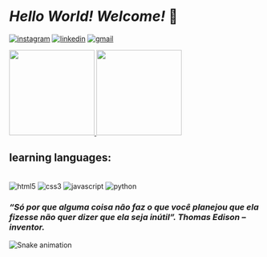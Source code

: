 
# *Hello World! Welcome!* 👾

[![instagram](https://img.shields.io/badge/Instagram-E4405F?style=for-the-badge&logo=instagram&logoColor=white)](https://www.instagram.com/sthais.m)
[![linkedin](https://img.shields.io/badge/LinkedIn-0077B5?style=for-the-badge&logo=linkedin&logoColor=white)](www.linkedin.com/in/thais-motta-almeida)
[![gmail](https://img.shields.io/badge/Gmail-D14836?style=for-the-badge&logo=gmail&logoColor=white)](mailto:almeida.thaismotta@gmail.com)

<div>
    <a href="https://github.com/ThaisMit">
        <img height="170em" src="https://github-readme-stats.vercel.app/api?username=ThaisMit&show_icons=true&theme=radical"/>
        <img height="170em" src="https://github-readme-stats.vercel.app/api/top-langs/?username=ThaisMit&layout=compact&show_icons=true&theme=radical"/>
    </a>
</div>
 
## learning languages:

<div style="display: inline_block"><br/>
  <img align="center" alt="html5" src="https://img.shields.io/badge/HTML5-E34F26?style=for-the-badge&logo=html5&logoColor=white" />
  <img align="center" alt="css3" src="https://img.shields.io/badge/CSS3-1572B6?style=for-the-badge&logo=css3&logoColor=white" />
  <img align="center" alt="javascript" src="https://img.shields.io/badge/JavaScript-EFAE12?style=for-the-badge&logo=javascript&logoColor=white" />
  <img align="center" alt="python" src="https://img.shields.io/badge/Python-14354C?style=for-the-badge&logo=python&logoColor=white" />
</div>

### *“Só por que alguma coisa não faz o que você planejou que ela fizesse não quer dizer que ela seja inútil”. Thomas Edison – inventor.*

![Snake animation](https://github.com/ThaisMit/ThaisMit/blob/output/github-contribution-grid-snake.svg)
